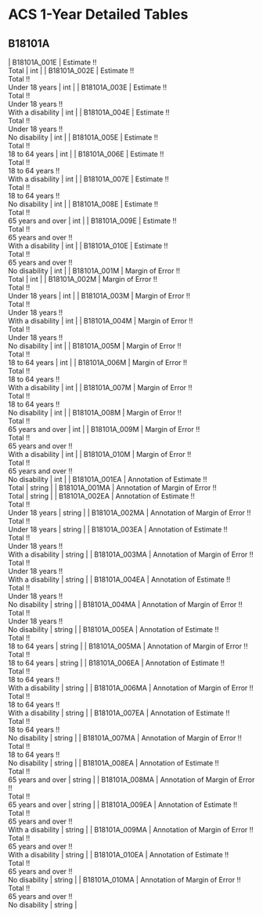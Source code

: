 # ACS 1-Year Detailed Tables

## B18101A

| B18101A_001E | Estimate !!<br>Total | int |
| B18101A_002E | Estimate !!<br>Total !!<br>Under 18 years | int |
| B18101A_003E | Estimate !!<br>Total !!<br>Under 18 years !!<br>With a disability | int |
| B18101A_004E | Estimate !!<br>Total !!<br>Under 18 years !!<br>No disability | int |
| B18101A_005E | Estimate !!<br>Total !!<br>18 to 64 years | int |
| B18101A_006E | Estimate !!<br>Total !!<br>18 to 64 years !!<br>With a disability | int |
| B18101A_007E | Estimate !!<br>Total !!<br>18 to 64 years !!<br>No disability | int |
| B18101A_008E | Estimate !!<br>Total !!<br>65 years and over | int |
| B18101A_009E | Estimate !!<br>Total !!<br>65 years and over !!<br>With a disability | int |
| B18101A_010E | Estimate !!<br>Total !!<br>65 years and over !!<br>No disability | int |
| B18101A_001M | Margin of Error !!<br>Total | int |
| B18101A_002M | Margin of Error !!<br>Total !!<br>Under 18 years | int |
| B18101A_003M | Margin of Error !!<br>Total !!<br>Under 18 years !!<br>With a disability | int |
| B18101A_004M | Margin of Error !!<br>Total !!<br>Under 18 years !!<br>No disability | int |
| B18101A_005M | Margin of Error !!<br>Total !!<br>18 to 64 years | int |
| B18101A_006M | Margin of Error !!<br>Total !!<br>18 to 64 years !!<br>With a disability | int |
| B18101A_007M | Margin of Error !!<br>Total !!<br>18 to 64 years !!<br>No disability | int |
| B18101A_008M | Margin of Error !!<br>Total !!<br>65 years and over | int |
| B18101A_009M | Margin of Error !!<br>Total !!<br>65 years and over !!<br>With a disability | int |
| B18101A_010M | Margin of Error !!<br>Total !!<br>65 years and over !!<br>No disability | int |
| B18101A_001EA | Annotation of Estimate !!<br>Total | string |
| B18101A_001MA | Annotation of Margin of Error !!<br>Total | string |
| B18101A_002EA | Annotation of Estimate !!<br>Total !!<br>Under 18 years | string |
| B18101A_002MA | Annotation of Margin of Error !!<br>Total !!<br>Under 18 years | string |
| B18101A_003EA | Annotation of Estimate !!<br>Total !!<br>Under 18 years !!<br>With a disability | string |
| B18101A_003MA | Annotation of Margin of Error !!<br>Total !!<br>Under 18 years !!<br>With a disability | string |
| B18101A_004EA | Annotation of Estimate !!<br>Total !!<br>Under 18 years !!<br>No disability | string |
| B18101A_004MA | Annotation of Margin of Error !!<br>Total !!<br>Under 18 years !!<br>No disability | string |
| B18101A_005EA | Annotation of Estimate !!<br>Total !!<br>18 to 64 years | string |
| B18101A_005MA | Annotation of Margin of Error !!<br>Total !!<br>18 to 64 years | string |
| B18101A_006EA | Annotation of Estimate !!<br>Total !!<br>18 to 64 years !!<br>With a disability | string |
| B18101A_006MA | Annotation of Margin of Error !!<br>Total !!<br>18 to 64 years !!<br>With a disability | string |
| B18101A_007EA | Annotation of Estimate !!<br>Total !!<br>18 to 64 years !!<br>No disability | string |
| B18101A_007MA | Annotation of Margin of Error !!<br>Total !!<br>18 to 64 years !!<br>No disability | string |
| B18101A_008EA | Annotation of Estimate !!<br>Total !!<br>65 years and over | string |
| B18101A_008MA | Annotation of Margin of Error !!<br>Total !!<br>65 years and over | string |
| B18101A_009EA | Annotation of Estimate !!<br>Total !!<br>65 years and over !!<br>With a disability | string |
| B18101A_009MA | Annotation of Margin of Error !!<br>Total !!<br>65 years and over !!<br>With a disability | string |
| B18101A_010EA | Annotation of Estimate !!<br>Total !!<br>65 years and over !!<br>No disability | string |
| B18101A_010MA | Annotation of Margin of Error !!<br>Total !!<br>65 years and over !!<br>No disability | string |

